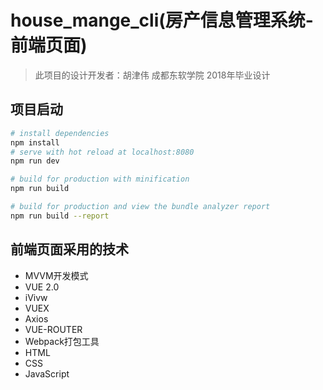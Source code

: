 # house_mange_cli(房产信息管理系统-前端页面)

> 此项目的设计开发者：胡津伟  成都东软学院 2018年毕业设计

## 项目启动

``` bash
# install dependencies
npm install
# serve with hot reload at localhost:8080
npm run dev

# build for production with minification
npm run build

# build for production and view the bundle analyzer report
npm run build --report
```

## 前端页面采用的技术
- MVVM开发模式
- VUE 2.0
- iVivw
- VUEX
- Axios
- VUE-ROUTER
- Webpack打包工具
- HTML
- CSS
- JavaScript
